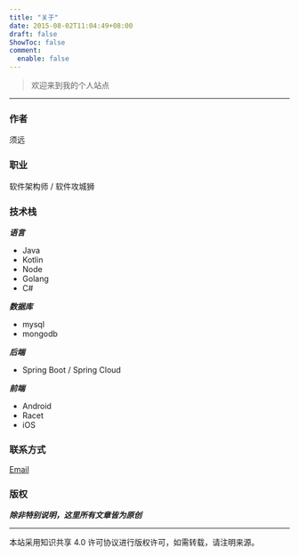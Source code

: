 ```yaml
---
title: "关于"
date: 2015-08-02T11:04:49+08:00
draft: false
ShowToc: false
comment: 
  enable: false
---
```


> 欢迎来到我的个人站点

---

### 作者

须远

### 职业

软件架构师 / 软件攻城狮

### 技术栈

***语言***

- Java
- Kotlin
- Node
- Golang
- C#

***数据库***

- mysql
- mongodb

***后端***

- Spring Boot / Spring Cloud

***前端***

- Android
- Racet
- iOS

### 联系方式

[Email](mailto:itwangxiang@gmail.com)

### 版权

***除非特别说明，这里所有文章皆为原创***

---

本站采用知识共享 4.0 许可协议进行版权许可，如需转载，请注明来源。